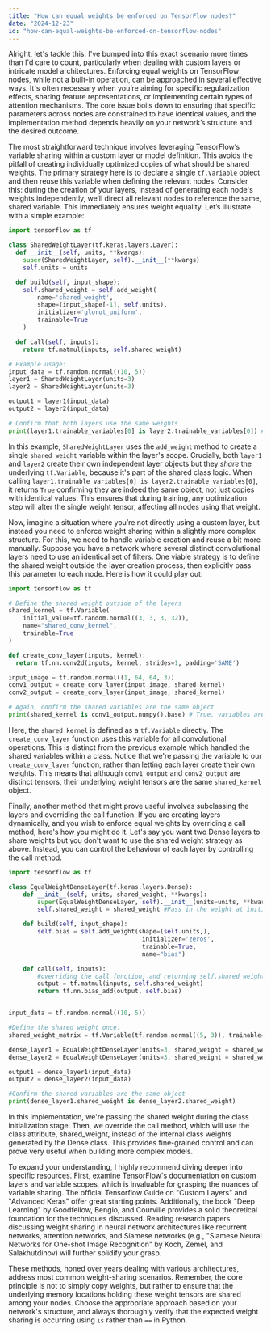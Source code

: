 ```yaml
---
title: "How can equal weights be enforced on TensorFlow nodes?"
date: "2024-12-23"
id: "how-can-equal-weights-be-enforced-on-tensorflow-nodes"
---
```


Alright, let's tackle this. I've bumped into this exact scenario more times than I'd care to count, particularly when dealing with custom layers or intricate model architectures. Enforcing equal weights on TensorFlow nodes, while not a built-in operation, can be approached in several effective ways. It's often necessary when you’re aiming for specific regularization effects, sharing feature representations, or implementing certain types of attention mechanisms. The core issue boils down to ensuring that specific parameters across nodes are constrained to have identical values, and the implementation method depends heavily on your network’s structure and the desired outcome.

The most straightforward technique involves leveraging TensorFlow’s variable sharing within a custom layer or model definition. This avoids the pitfall of creating individually optimized copies of what should be shared weights. The primary strategy here is to declare a single `tf.Variable` object and then reuse this variable when defining the relevant nodes. Consider this: during the creation of your layers, instead of generating each node's weights independently, we’ll direct all relevant nodes to reference the same, shared variable. This immediately ensures weight equality. Let’s illustrate with a simple example:

```python
import tensorflow as tf

class SharedWeightLayer(tf.keras.layers.Layer):
  def __init__(self, units, **kwargs):
    super(SharedWeightLayer, self).__init__(**kwargs)
    self.units = units

  def build(self, input_shape):
    self.shared_weight = self.add_weight(
        name='shared_weight',
        shape=(input_shape[-1], self.units),
        initializer='glorot_uniform',
        trainable=True
    )

  def call(self, inputs):
    return tf.matmul(inputs, self.shared_weight)

# Example usage:
input_data = tf.random.normal((10, 5))
layer1 = SharedWeightLayer(units=3)
layer2 = SharedWeightLayer(units=3)

output1 = layer1(input_data)
output2 = layer2(input_data)

# Confirm that both layers use the same weights
print(layer1.trainable_variables[0] is layer2.trainable_variables[0]) # This will print True

```

In this example, `SharedWeightLayer` uses the `add_weight` method to create a single `shared_weight` variable within the layer's scope. Crucially, both `layer1` and `layer2` create their own independent layer objects but they *share* the underlying `tf.Variable`, because it's part of the shared class logic. When calling `layer1.trainable_variables[0] is layer2.trainable_variables[0]`, it returns `True` confirming they are indeed the same object, not just copies with identical values. This ensures that during training, any optimization step will alter the single weight tensor, affecting all nodes using that weight.

Now, imagine a situation where you’re not directly using a custom layer, but instead you need to enforce weight sharing within a slightly more complex structure. For this, we need to handle variable creation and reuse a bit more manually. Suppose you have a network where several distinct convolutional layers need to use an identical set of filters. One viable strategy is to define the shared weight outside the layer creation process, then explicitly pass this parameter to each node. Here is how it could play out:

```python
import tensorflow as tf

# Define the shared weight outside of the layers
shared_kernel = tf.Variable(
    initial_value=tf.random.normal((3, 3, 3, 32)),
    name="shared_conv_kernel",
    trainable=True
)

def create_conv_layer(inputs, kernel):
  return tf.nn.conv2d(inputs, kernel, strides=1, padding='SAME')

input_image = tf.random.normal((1, 64, 64, 3))
conv1_output = create_conv_layer(input_image, shared_kernel)
conv2_output = create_conv_layer(input_image, shared_kernel)

# Again, confirm the shared variables are the same object
print(shared_kernel is conv1_output.numpy().base) # True, variables are shared via pointer
```

Here, the `shared_kernel` is defined as a `tf.Variable` directly. The `create_conv_layer` function uses this variable for all convolutional operations. This is distinct from the previous example which handled the shared variables within a class. Notice that we're passing the variable to our `create_conv_layer` function, rather than letting each layer create their own weights. This means that although `conv1_output` and `conv2_output` are distinct tensors, their underlying weight tensors are the same `shared_kernel` object.

Finally, another method that might prove useful involves subclassing the layers and overriding the call function. If you are creating layers dynamically, and you wish to enforce equal weights by overriding a call method, here's how you might do it. Let's say you want two Dense layers to share weights but you don't want to use the shared weight strategy as above. Instead, you can control the behaviour of each layer by controlling the call method.

```python
import tensorflow as tf

class EqualWeightDenseLayer(tf.keras.layers.Dense):
    def __init__(self, units, shared_weight, **kwargs):
        super(EqualWeightDenseLayer, self).__init__(units=units, **kwargs)
        self.shared_weight = shared_weight #Pass in the weight at initialization

    def build(self, input_shape):
        self.bias = self.add_weight(shape=(self.units,),
                                     initializer='zeros',
                                     trainable=True,
                                     name="bias")

    def call(self, inputs):
        #overriding the call function, and returning self.shared_weight
        output = tf.matmul(inputs, self.shared_weight)
        return tf.nn.bias_add(output, self.bias)


input_data = tf.random.normal((10, 5))

#Define the shared weight once.
shared_weight_matrix = tf.Variable(tf.random.normal((5, 3)), trainable=True)

dense_layer1 = EqualWeightDenseLayer(units=3, shared_weight = shared_weight_matrix)
dense_layer2 = EqualWeightDenseLayer(units=3, shared_weight = shared_weight_matrix)

output1 = dense_layer1(input_data)
output2 = dense_layer2(input_data)

#Confirm the shared variables are the same object
print(dense_layer1.shared_weight is dense_layer2.shared_weight)
```

In this implementation, we're passing the shared weight during the class initialization stage. Then, we override the call method, which will use the class attribute, shared\_weight, instead of the internal class weights generated by the Dense class. This provides fine-grained control and can prove very useful when building more complex models.

To expand your understanding, I highly recommend diving deeper into specific resources. First, examine TensorFlow's documentation on custom layers and variable scopes, which is invaluable for grasping the nuances of variable sharing. The official Tensorflow Guide on "Custom Layers" and "Advanced Keras" offer great starting points. Additionally, the book "Deep Learning" by Goodfellow, Bengio, and Courville provides a solid theoretical foundation for the techniques discussed. Reading research papers discussing weight sharing in neural network architectures like recurrent networks, attention networks, and Siamese networks (e.g., "Siamese Neural Networks for One-shot Image Recognition" by Koch, Zemel, and Salakhutdinov) will further solidify your grasp.

These methods, honed over years dealing with various architectures, address most common weight-sharing scenarios. Remember, the core principle is not to simply copy weights, but rather to ensure that the underlying memory locations holding these weight tensors are shared among your nodes. Choose the appropriate approach based on your network's structure, and always thoroughly verify that the expected weight sharing is occurring using `is` rather than `==` in Python.
